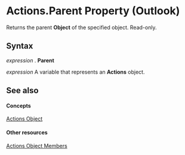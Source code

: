 
# Actions.Parent Property (Outlook)

Returns the parent  **Object** of the specified object. Read-only.


## Syntax

 _expression_ . **Parent**

 _expression_ A variable that represents an **Actions** object.


## See also


#### Concepts


[Actions Object](b0903aa4-9b75-5311-d0a5-5ff4a5e29c79.md)
#### Other resources


[Actions Object Members](f4791bd5-87bb-ac1e-0acc-709cf5f91e36.md)
